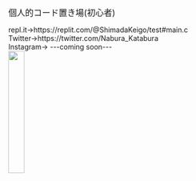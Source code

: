 <html>
<p><big>個人的コード置き場(初心者)</big></p>
repl.it→https://replit.com/@ShimadaKeigo/test#main.c<br>
Twitter→https://twitter.com/Nabura_Katabura<br>
Instagram→ ---coming soon---<br>
<image src="https://4.bp.blogspot.com/-O55EypSh0u4/W1vhFcpQ3tI/AAAAAAABNtw/hg-KEi0E7rQksYHS6Dz0DHsLrkNKFpLaQCLcBGAs/s800/cooking_oil_nataneabura.png" width="25%" height="25%"><br>
</span>
</html>
